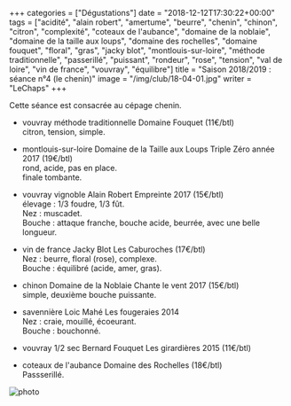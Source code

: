 +++
categories = ["Dégustations"]
date = "2018-12-12T17:30:22+00:00"
tags = ["acidité", "alain robert", "amertume", "beurre", "chenin", "chinon", "citron", "complexité", "coteaux de l'aubance", "domaine de la noblaie", "domaine de la taille aux loups", "domaine des rochelles", "domaine fouquet", "floral", "gras", "jacky blot", "montlouis-sur-loire", "méthode traditionnelle", "passerillé", "puissant", "rondeur", "rose", "tension", "val de loire", "vin de france", "vouvray", "équilibre"] 
title = "Saison 2018/2019 : séance n°4 (le chenin)"
image = "/img/club/18-04-01.jpg"
writer = "LeChaps"
+++

Cette séance est consacrée au cépage chenin.

* vouvray méthode traditionnelle Domaine Fouquet (11€/btl) <i class="fa fa-plus-circle"></i>  
citron, tension, simple.

* montlouis-sur-loire Domaine de la Taille aux Loups Triple Zéro année 2017 (19€/btl)  
rond, acide, pas en place.  
finale tombante.

* vouvray vignoble Alain Robert Empreinte 2017 (15€/btl)  
élevage : 1/3 foudre, 1/3 fût.  
Nez : muscadet.  
Bouche : attaque franche, bouche acide, beurrée, avec une belle longueur.

* vin de france Jacky Blot Les Caburoches (17€/btl) <i class="fa fa-plus-circle"></i>  
Nez : beurre, floral (rose), complexe.  
Bouche : équilibré (acide, amer, gras).

* chinon Domaine de la Noblaie Chante le vent 2017 (15€/btl)  
simple, deuxième bouche puissante.

* savennière Loic Mahé Les fougeraies 2014  
Nez : craie, mouillé, écoeurant.  
Bouche : bouchonné.

* vouvray 1/2 sec Bernard Fouquet Les girardières 2015 (11€/btl)

* coteaux de l'aubance Domaine des Rochelles (18€/btl)  
Passserillé.

![photo][1]

[1]: /img/club/18-04-01.jpg
